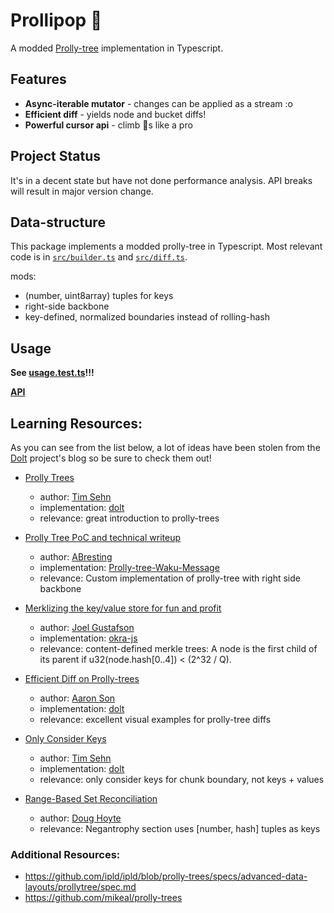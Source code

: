 # Prollipop 🍭

A modded [Prolly-tree](https://www.dolthub.com/blog/2024-03-03-prolly-trees/) implementation in Typescript.

## Features

- **Async-iterable mutator** - changes can be applied as a stream :o
- **Efficient diff** - yields node and bucket diffs!
- **Powerful cursor api** - climb 🌳s like a pro

## Project Status

It's in a decent state but have not done performance analysis. API breaks will result in major version change.

## Data-structure

This package implements a modded prolly-tree in Typescript. Most relevant code is in [`src/builder.ts`](./src/builder.ts) and [`src/diff.ts`](./src/diff.ts).

mods:

- (number, uint8array) tuples for keys
- right-side backbone
- key-defined, normalized boundaries instead of rolling-hash

## Usage

**See [usage.test.ts](test/usage.test.ts)!!!**

**[API](https://tabcat.github.io/prollipop/)**

## Learning Resources:

As you can see from the list below, a lot of ideas have been stolen from the [Dolt](https://www.dolthub.com/) project's blog so be sure to check them out!

- [Prolly Trees](https://www.dolthub.com/blog/2024-03-03-prolly-trees/)
  - author: [Tim Sehn](https://github.com/timsehn)
  - implementation: [dolt](https://github.com/dolthub/dolt)
  - relevance: great introduction to prolly-trees

- [Prolly Tree PoC and technical writeup](https://github.com/waku-org/research/issues/78)
  - author: [ABresting](https://github.com/ABresting)
  - implementation: [Prolly-tree-Waku-Message](https://github.com/ABresting/Prolly-Tree-Waku-Message)
  - relevance: Custom implementation of prolly-tree with right side backbone

- [Merklizing the key/value store for fun and profit](https://joelgustafson.com/posts/2023-05-04/merklizing-the-key-value-store-for-fun-and-profit)
  - author: [Joel Gustafson](https://joelgustafson.com/)
  - implementation: [okra-js](https://github.com/canvasxyz/okra-js/tree/main/packages/okra)
  - relevance: content-defined merkle trees: A node is the first child of its parent if u32(node.hash[0..4]) < (2^32 / Q).

- [Efficient Diff on Prolly-trees](https://www.dolthub.com/blog/2020-06-16-efficient-diff-on-prolly-trees/)
  - author: [Aaron Son](https://github.com/reltuk)
  - implementation: [dolt](https://github.com/dolthub/dolt)
  - relevance: excellent visual examples for prolly-tree diffs

- [Only Consider Keys](https://docs.dolthub.com/architecture/storage-engine/prolly-tree#only-consider-keys)
  - author: [Tim Sehn](https://github.com/timsehn)
  - implementation: [dolt](https://github.com/dolthub/dolt)
  - relevance: only consider keys for chunk boundary, not keys + values

- [Range-Based Set Reconciliation](https://logperiodic.com/rbsr.html)
  - author: [Doug Hoyte](https://hoytech.com/about)
  - relevance: Negantrophy section uses [number, hash] tuples as keys

### Additional Resources:

- https://github.com/ipld/ipld/blob/prolly-trees/specs/advanced-data-layouts/prollytree/spec.md
- https://github.com/mikeal/prolly-trees


